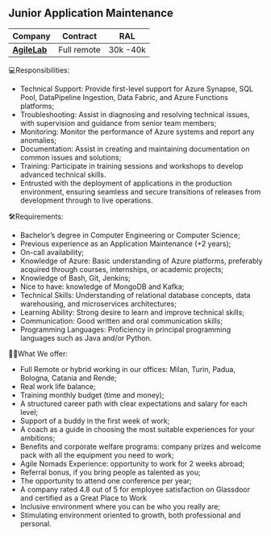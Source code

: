 ## Junior Application Maintenance

| Company                   | Contract    | RAL       |
|---------------------------|-------------|-----------|
| [**AgileLab**](company.md) | Full remote | 30k -40k | 


💻Responsibilities:


- Technical Support: Provide first-level support for Azure Synapse, SQL Pool, DataPipeline Ingestion, Data Fabric, and Azure Functions platforms;
- Troubleshooting: Assist in diagnosing and resolving technical issues, with supervision and guidance from senior team members;
- Monitoring: Monitor the performance of Azure systems and report any anomalies;
- Documentation: Assist in creating and maintaining documentation on common issues and solutions;
- Training: Participate in training sessions and workshops to develop advanced technical skills.
- Entrusted with the deployment of applications in the production environment, ensuring seamless and secure transitions of releases from development through to live operations.



🛠️Requirements:
- Bachelor’s degree in Computer Engineering or Computer Science;
- Previous experience as an Application Maintenance (+2 years);
- On-call availability;
- Knowledge of Azure: Basic understanding of Azure platforms, preferably acquired through courses, internships, or academic projects;
- Knowledge of Bash, Git, Jenkins;
- Nice to have: knowledge of MongoDB and Kafka;
- Technical Skills: Understanding of relational database concepts, data warehousing, and microservices architectures;
- Learning Ability: Strong desire to learn and improve technical skills;
- Communication: Good written and oral communication skills;
- Programming Languages: Proficiency in principal programming languages such as Java and/or Python.


🙌🏻What We offer:
- Full Remote or hybrid working in our offices: Milan, Turin, Padua, Bologna, Catania and Rende;
- Real work life balance;
- Training monthly budget (time and money);
- A structured career path with clear expectations and salary for each level;
- Support of a buddy in the first week of work;
- A coach as a guide in choosing the most suitable experiences for your ambitions;
- Benefits and corporate welfare programs: company prizes and welcome pack with all the equipment you need to work;
- Agile Nomads Experience: opportunity to work for 2 weeks abroad;
- Referral bonus, if you bring people as talented as you;
- The opportunity to attend one conference per year;
- A company rated 4.8 out of 5 for employee satisfaction on Glassdoor and certified as a Great Place to Work
- Inclusive environment where you can be who you really are;
- Stimulating environment oriented to growth, both professional and personal.
